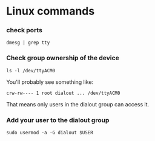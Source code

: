 # Linux commands

### check ports
```
dmesg | grep tty
```

### Check group ownership of the device
```
ls -l /dev/ttyACM0
```
You'll probably see something like:
```
crw-rw---- 1 root dialout ... /dev/ttyACM0
```
That means only users in the dialout group can access it.

### Add your user to the dialout group
```
sudo usermod -a -G dialout $USER
```
